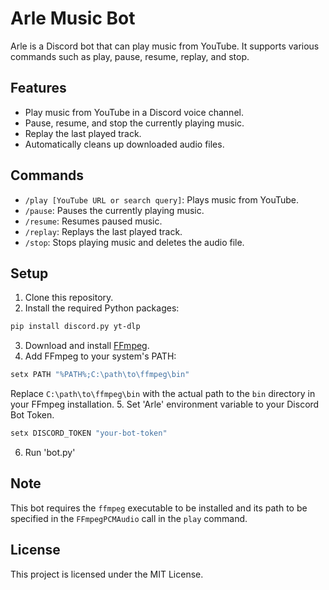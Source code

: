 # Arle Music Bot

Arle is a Discord bot that can play music from YouTube. It supports various commands such as play, pause, resume, replay, and stop.

## Features

- Play music from YouTube in a Discord voice channel.
- Pause, resume, and stop the currently playing music.
- Replay the last played track.
- Automatically cleans up downloaded audio files.

## Commands

- `/play [YouTube URL or search query]`: Plays music from YouTube.
- `/pause`: Pauses the currently playing music.
- `/resume`: Resumes paused music.
- `/replay`: Replays the last played track.
- `/stop`: Stops playing music and deletes the audio file.

## Setup

1. Clone this repository.
2. Install the required Python packages: 
```bash
pip install discord.py yt-dlp
```
3. Download and install [FFmpeg](https://ffmpeg.org/download.html).
4. Add FFmpeg to your system's PATH:
```bash
setx PATH "%PATH%;C:\path\to\ffmpeg\bin"
```
Replace `C:\path\to\ffmpeg\bin` with the actual path to the `bin` directory in your FFmpeg installation.
5. Set 'Arle' environment variable to your Discord Bot Token.
```bash
setx DISCORD_TOKEN "your-bot-token"
```
6. Run 'bot.py'

## Note

This bot requires the `ffmpeg` executable to be installed and its path to be specified in the `FFmpegPCMAudio` call in the `play` command.

## License

This project is licensed under the MIT License.